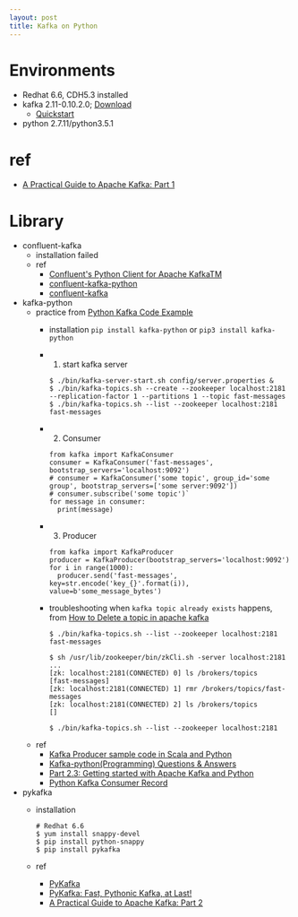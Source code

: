 ```yaml
---
layout: post
title: Kafka on Python
---
```


# Environments
* Redhat 6.6, CDH5.3 installed
* kafka 2.11-0.10.2.0; [Download](https://www.apache.org/dyn/closer.cgi?path=/kafka/0.10.2.0/kafka_2.11-0.10.2.0.tgz)
  * [Quickstart](https://kafka.apache.org/quickstart)
* python 2.7.11/python3.5.1

# ref
* [A Practical Guide to Apache Kafka: Part 1](https://www.coshx.com/blog/2016/10/20/a-practical-guide-to-kafka1/)

# Library
* confluent-kafka
  * installation failed
  * ref
    * [Confluent's Python Client for Apache KafkaTM](https://github.com/confluentinc/confluent-kafka-python)
    * [confluent-kafka-python](http://docs.confluent.io/3.0.1/clients/confluent-kafka-python/)
    * [confluent-kafka](https://pypi.python.org/pypi/confluent-kafka)
* kafka-python
  * practice from [Python Kafka Code Example](http://gangmax.me/blog/2017/03/13/python-kafka-code-example/)
    * installation `pip install kafka-python` or `pip3 install kafka-python`
    * 1. start kafka server

      ```
      $ ./bin/kafka-server-start.sh config/server.properties &
      $ ./bin/kafka-topics.sh --create --zookeeper localhost:2181 --replication-factor 1 --partitions 1 --topic fast-messages
      $ ./bin/kafka-topics.sh --list --zookeeper localhost:2181
      fast-messages
      ```
    * 2. Consumer

      ```
      from kafka import KafkaConsumer
      consumer = KafkaConsumer('fast-messages', bootstrap_servers='localhost:9092')
      # consumer = KafkaConsumer('some topic', group_id='some group', bootstrap_servers=['some server:9092'])
      # consumer.subscribe('some topic')`
      for message in consumer:
        print(message)
      ```
    * 3. Producer

      ```
      from kafka import KafkaProducer
      producer = KafkaProducer(bootstrap_servers='localhost:9092')
      for i in range(1000):
        producer.send('fast-messages', key=str.encode('key_{}'.format(i)), value=b'some_message_bytes')
      ```
    * troubleshooting when `kafka topic already exists` happens, from [How to Delete a topic in apache kafka](https://stackoverflow.com/questions/33537950/how-to-delete-a-topic-in-apache-kafka)

      ```
      $ ./bin/kafka-topics.sh --list --zookeeper localhost:2181
      fast-messages

      $ sh /usr/lib/zookeeper/bin/zkCli.sh -server localhost:2181
      ...
      [zk: localhost:2181(CONNECTED) 0] ls /brokers/topics
      [fast-messages]
      [zk: localhost:2181(CONNECTED) 1] rmr /brokers/topics/fast-messages
      [zk: localhost:2181(CONNECTED) 2] ls /brokers/topics
      []

      $ ./bin/kafka-topics.sh --list --zookeeper localhost:2181
      ```
  * ref
    * [Kafka Producer sample code in Scala and Python](https://community.hortonworks.com/articles/74077/kafka-producer-sample-code-in-scala-and-python.html)
    * [Kafka-python(Programming) Questions & Answers](http://techqa.info/programming/tag/kafka-python)
    * [Part 2.3: Getting started with Apache Kafka and Python](https://www.cloudkarafka.com/blog/2016-12-13-part2-3-apache-kafka-for-beginners_example-and-sample-code-python.html)
    * [Python Kafka Consumer Record](http://codegists.com/code/python-kafka-consumer-record/)
* pykafka
  * installation

    ```
    # Redhat 6.6
    $ yum install snappy-devel
    $ pip install python-snappy
    $ pip install pykafka
    ```
  * ref
    * [PyKafka](https://github.com/Parsely/pykafka)
    * [PyKafka: Fast, Pythonic Kafka, at Last!](https://blog.parse.ly/post/3886/pykafka-now/)
    * [A Practical Guide to Apache Kafka: Part 2](https://www.coshx.com/blog/2016/10/20/a-practical-guide-to-kafka2/)
